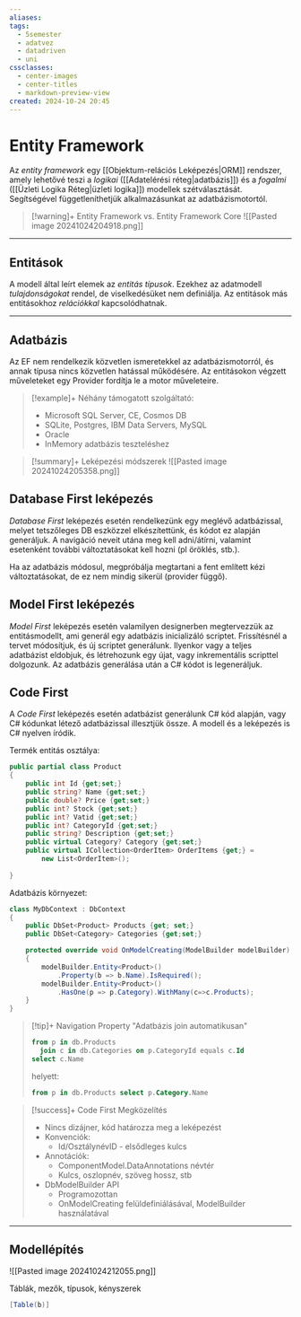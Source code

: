 ```yaml
---
aliases: 
tags:
  - 5semester
  - adatvez
  - datadriven
  - uni
cssclasses:
  - center-images
  - center-titles
  - markdown-preview-view
created: 2024-10-24 20:45
---
```



# Entity Framework

Az *entity framework* egy [[Objektum-relációs Leképezés|ORM]] rendszer, amely lehetővé teszi a *logikai* ([[Adatelérési réteg|adatbázis]]) és a *fogalmi* ([[Üzleti Logika Réteg|üzleti logika]]) modellek szétválasztását. Segítségével függetleníthetjük alkalmazásunkat az adatbázismotortól.

>[!warning]+ Entity Framework vs. Entity Framework Core
>![[Pasted image 20241024204918.png]]

---

## Entitások

A modell által leírt elemek az *entitás típusok*. Ezekhez az adatmodell *tulajdonságokat* rendel, de viselkedésüket nem definiálja. Az entitások más entitásokhoz *relációkkal* kapcsolódhatnak.

---

## Adatbázis

Az EF nem rendelkezik közvetlen ismeretekkel az adatbázismotorról, és annak típusa nincs közvetlen hatással működésére. Az entitásokon végzett műveleteket egy Provider fordítja le a motor műveleteire.

>[!example]+ Néhány támogatott szolgáltató:
>- Microsoft SQL Server, CE, Cosmos DB
>- SQLite, Postgres, IBM Data Servers, MySQL
>- Oracle
>- InMemory adatbázis teszteléshez

>[!summary]+ Leképezési módszerek
>![[Pasted image 20241024205358.png]]

## Database First leképezés

*Database First* leképezés esetén rendelkezünk egy meglévő adatbázissal, melyet tetszőleges DB eszközzel elkészítettünk, és kódot ez alapján generáljuk. A navigáció neveit utána meg kell adni/átírni, valamint esetenként további változtatásokat kell hozni (pl öröklés, stb.).

Ha az adatbázis módosul, megpróbálja megtartani a fent említett kézi változtatásokat, de ez nem mindig sikerül (provider függő).

## Model First leképezés

*Model First* leképezés esetén valamilyen designerben megtervezzük az entitásmodellt, ami generál egy adatbázis inicializáló scriptet. Frissítésnél a tervet módosítjuk, és új scriptet generálunk. Ilyenkor vagy a teljes adatbázist eldobjuk, és létrehozunk egy újat, vagy inkrementális scripttel dolgozunk. Az adatbázis generálása után a C# kódot is legeneráljuk.

## Code First

A *Code First* leképezés esetén adatbázist generálunk C# kód alapján, vagy C# kódunkat létező adatbázissal illesztjük össze. A modell és a leképezés is C# nyelven íródik.

Termék entitás osztálya:

```c#
public partial class Product
{
	public int Id {get;set;}
	public string? Name {get;set;}
	public double? Price {get;set;}
	public int? Stock {get;set;}
	public int? Vatid {get;set;}
	public int? CategoryId {get;set;}
	public string? Description {get;set;}
	public virtual Category? Category {get;set;}
	public virtual ICollection<OrderItem> OrderItems {get;} = 
		new List<OrderItem>();
	
}
```

Adatbázis környezet:

```c#
class MyDbContext : DbContext
{
	public DbSet<Product> Products {get; set;}
	public DbSet<Category> Categories {get;set;}

	protected override void OnModelCreating(ModelBuilder modelBuilder)
	{
		modelBuilder.Entity<Product>()
			.Property(b => b.Name).IsRequired();
		modelBuilder.Entity<Product>()
			.HasOne(p => p.Category).WithMany(c=>c.Products);
	}
}
```

>[!tip]+ Navigation Property
>"Adatbázis join automatikusan"
>
> ```sql
> from p in db.Products
> 	join c in db.Categories on p.CategoryId equals c.Id
> select c.Name
> ```
> helyett:
>```sql
>from p in db.Products select p.Category.Name
>```

>[!success]+ Code First Megközelítés
>- Nincs dizájner, kód határozza meg a leképezést
>- Konvenciók:
>	- Id/OsztálynévID - elsődleges kulcs
>- Annotációk:
>	- ComponentModel.DataAnnotations névtér
>	- Kulcs, oszlopnév, szöveg hossz, stb
>- DbModelBuilder API
>	- Programozottan
>	- OnModelCreating felüldefiniálásával, ModelBuilder használatával

---

## Modellépítés

![[Pasted image 20241024212055.png]]

Táblák, mezők, típusok, kényszerek

```c#
[Table(b)]
```


